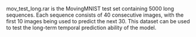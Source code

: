 mov_test_long.rar is the MovingMNIST test set containing 5000 long sequences. Each sequence consists of 40 consecutive images, with the first 10 images being used to predict the next 30. This dataset can be used to test the long-term temporal prediction ability of the model.
